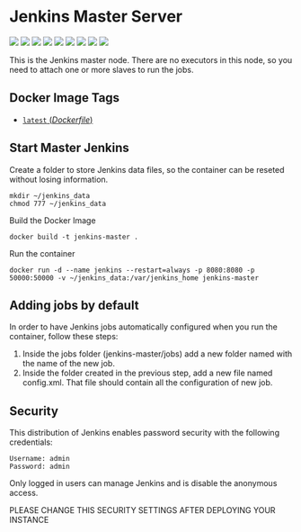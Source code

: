 # Jenkins Master Server

[![](https://img.shields.io/docker/pulls/jnonino/jenkins-master.svg)](https://hub.docker.com/r/jnonino/jenkins-master/)
[![](hhttps://img.shields.io/docker/build/jnonino/jenkins-master)](https://hub.docker.com/r/jnonino/jenkins-master/)
[![](https://img.shields.io/docker/automated/jnonino/jenkins-master)](https://hub.docker.com/r/jnonino/jenkins-master/)
[![](https://img.shields.io/docker/stars/jnonino/jenkins-master)](https://hub.docker.com/r/jnonino/jenkins-master/)
[![](https://img.shields.io/github/license/cn-cicd/jenkins-master)](https://github.com/cn-cicd/jenkins-master)
[![](https://img.shields.io/github/issues/cn-cicd/jenkins-master)](https://github.com/cn-cicd/jenkins-master)
[![](https://img.shields.io/github/issues-closed/cn-cicd/jenkins-master)](https://github.com/cn-cicd/jenkins-master)
[![](https://img.shields.io/github/languages/code-size/cn-cicd/jenkins-master)](https://github.com/cn-cicd/jenkins-master)
[![](https://img.shields.io/github/repo-size/cn-cicd/jenkins-master)](https://github.com/cn-cicd/jenkins-master)

This is the Jenkins master node. There are no executors in this node, so you need to attach one or more slaves to run the jobs.

## Docker Image Tags ##

-	[`latest` (*Dockerfile*)](https://bitbucket.org/jnonino-devops-cloud/jenkins-master/src/master/Dockerfile)

## Start Master Jenkins ##

Create a folder to store Jenkins data files, so the container can be reseted without losing information.  
   
    mkdir ~/jenkins_data
    chmod 777 ~/jenkins_data
    
Build the Docker Image  
    
    docker build -t jenkins-master .
    
Run the container  
    
    docker run -d --name jenkins --restart=always -p 8080:8080 -p 50000:50000 -v ~/jenkins_data:/var/jenkins_home jenkins-master 

## Adding jobs by default ##

In order to have Jenkins jobs automatically configured when you run the container, follow these steps:  

1. Inside the jobs folder (jenkins-master/jobs) add a new folder named with the name of the new job.  
2. Inside the folder created in the previous step, add a new file named config.xml. That file should contain all the configuration of new job.

## Security

This distribution of Jenkins enables password security with the following credentials:  

    Username: admin  
    Password: admin  

Only logged in users can manage Jenkins and is disable the anonymous access.

PLEASE CHANGE THIS SECURITY SETTINGS AFTER DEPLOYING YOUR INSTANCE
